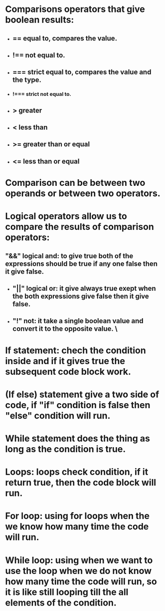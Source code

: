 # Comparisons operators that give boolean results:
+ ## == equal to, compares the value.
+ ## !== not equal to.
+ ## === strict equal to, compares the value and the type.
+ ### !=== strict not equal to.
+ ## > greater
+ ## < less than
+ ## >= greater than or equal
+ ## <= less than or equal
# Comparison can be between two operands or between two operators.
# Logical operators allow us to compare the results of comparison operators:
## "&&" logical and: to give true both of the expressions should be true if any one false then it give false.
+ ## "||" logical or: it give always true exept when the both expressions give false then it give false.
+ ## "!" not: it take a single boolean value and convert it to the opposite value. \
# If statement: chech the condition inside and if it gives true the subsequent code block work.
# (If else) statement give a two side of code, if "if" condition is false then "else" condition will run.
# While statement does the thing as long as the condition is true.
# Loops: loops check condition, if it return true, then the code block will run.
# For loop: using for loops when the we know how many time the code will run.
# While loop: using when we want to use the loop when we do not know how many time the code will run, so it is like still looping till the all elements of the condition.